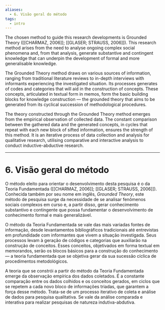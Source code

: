```yaml
---
aliases:
  - 6. Visão geral do método
tags:
  - intro
---
```

The chosen method to guide this research developments is Grounded Theory ([[CHARMAZ, 2006]]; [[GLASER; STRAUSS, 2006]]). This research method arises from the need to analyse ongoing complex social phenomena and, from that analysis, generate substantive and contingent knowledge that can underpin the development of formal and more generalisable knowledge.

The Grounded Theory method draws on various sources of information, ranging from traditional literature reviews to in-depth interviews with informants experiencing the investigated situation. Its processes generates of codes and categories that will aid in the construction of concepts. These concepts, articulated in textual form in memos, form the basic building blocks for knowledge construction — the grounded theory that aims to be generated from its cyclical succession of methodological procedures.

The theory constructed through the Grounded Theory method emerges from the empirical observation of collected data. The constant comparison between the gathered data and the generated concepts, in cycles that repeat with each new block of sifted information, ensures the strength of this method. It is an iterative process of data collection and analysis for qualitative research, utilising comparative and interactive analysis to conduct inductive-abductive research.

---
# 6. Visão geral do método
O método eleito para orientar o desenvolvimento desta pesquisa é o da Teoria Fundamentada ([[CHARMAZ, 2006]]; [[GLASER; STRAUSS, 2006]]). Conhecida também por seu nome em inglês, _Grounded Theory_, este método de pesquisa surge da necessidade de se analisar fenômenos sociais complexos em curso e, a partir disso, gerar conhecimento substantivo e contingente que possa fundamentar o desenvolvimento de conhecimento formal e mais generalizável.

O método da Teoria Fundamentada se vale das mais variadas fontes de informação, desde levantamentos bibliográficos tradicionais até entrevistas em profundidade com informantes que vivem a situação investigada. Seus processos levam à geração de códigos e categorias que auxiliarão na construção de conceitos. Esses conceitos, objetivados em forma textual em memorandos, serão os blocos básicos para a construção do conhecimento — a teoria fundamentada que se objetiva gerar da sua sucessão cíclica de procedimentos metodológicos.

A teoria que se constrói a partir do método da Teoria Fundamentada emerge da observação empírica dos dados coletados. É a constante comparação entre os dados colhidos e os conceitos gerados, em ciclos que se repetem a cada novo bloco de informações triadas, que garantem a força desse método. Trata-se de um processo iterativo de coleta e análise de dados para pesquisa qualitativa. Se vale da análise comparada e interativa para realizar pesquisas de natureza indutiva-abdutiva.